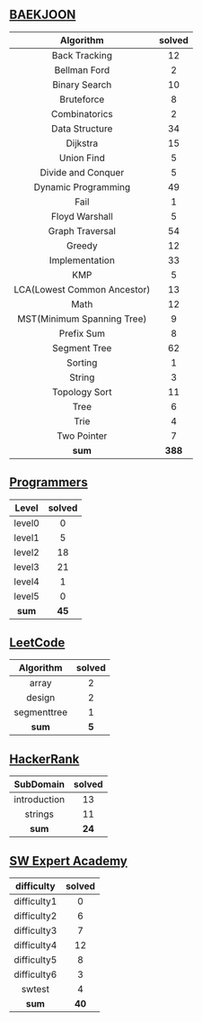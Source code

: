 ## [BAEKJOON](./baekjoon/)
|    Algorithm    | solved |
| :-------------: | :----: |
|Back Tracking|12|
|Bellman Ford|2|
|Binary Search|10|
|Bruteforce|8|
|Combinatorics|2|
|Data Structure|34|
|Dijkstra|15|
|Union Find|5|
|Divide and Conquer|5|
|Dynamic Programming|49|
|Fail|1|
|Floyd Warshall|5|
|Graph Traversal|54|
|Greedy|12|
|Implementation|33|
|KMP|5|
|LCA(Lowest Common Ancestor)|13|
|Math|12|
|MST(Minimum Spanning Tree)|9|
|Prefix Sum|8|
|Segment Tree|62|
|Sorting|1|
|String|3|
|Topology Sort|11|
|Tree|6|
|Trie|4|
|Two Pointer|7|
| **sum** | **388**|

## [Programmers](./programmers/)
|    Level    | solved |
| :-------------: | :----: |
|level0|0|
|level1|5|
|level2|18|
|level3|21|
|level4|1|
|level5|0|
| **sum** | **45**|

## [LeetCode](./leetcode/)
|    Algorithm    | solved |
| :-------------: | :----: |
|array|2|
|design|2|
|segmenttree|1|
| **sum** | **5**|

## [HackerRank](./hackerrank/)
|    SubDomain    | solved |
| :-------------: | :----: |
|introduction|13|
|strings|11|
| **sum** | **24**|

## [SW Expert Academy](./swea/)
|    difficulty    | solved |
| :-------------: | :----: |
|difficulty1|0|
|difficulty2|6|
|difficulty3|7|
|difficulty4|12|
|difficulty5|8|
|difficulty6|3|
|swtest|4|
| **sum** | **40**|

